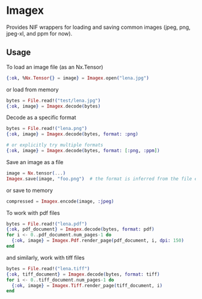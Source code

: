# Imagex

Provides NIF wrappers for loading and saving common images (jpeg, png, jpeg-xl, and ppm for now).

## Usage

To load an image file (as an Nx.Tensor)

```elixir
{:ok, %Nx.Tensor{} = image} = Imagex.open("lena.jpg")
```

or load from memory

```elixir
bytes = File.read!("test/lena.jpg")
{:ok, image} = Imagex.decode(bytes)
```

Decode as a specific format

```elixir
bytes = File.read!("lena.png")
{:ok, image} = Imagex.decode(bytes, format: :png)

# or explicitly try multiple formats
{:ok, image} = Imagex.decode(bytes, format: [:png, :ppm])
```

Save an image as a file

```elixir
image = Nx.tensor(...)
Imagex.save(image, "foo.png")  # the format is inferred from the file extension
```

or save to memory

```elixir
compressed = Imagex.encode(image, :jpeg)
```

To work with pdf files

```elixir
bytes = File.read!("lena.pdf")
{:ok, pdf_document} = Imagex.decode(bytes, format: pdf)
for i <- 0..pdf_document.num_pages-1 do
  {:ok, image} = Imagex.Pdf.render_page(pdf_document, i, dpi: 150)
end
```

and similarly, work with tiff files

```elixir
bytes = File.read!("lena.tiff")
{:ok, tiff_document} = Imagex.decode(bytes, format: tiff)
for i <- 0..tiff_document.num_pages-1 do
  {:ok, image} = Imagex.Tiff.render_page(tiff_document, i)
end
```
